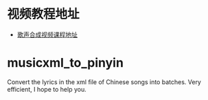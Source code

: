 # 视频教程地址
- [歌声合成视频课程地址](https://edu.csdn.net/course/detail/31938)
# musicxml_to_pinyin
Convert the lyrics in the xml file of Chinese songs into batches. Very efficient, I hope to help you.
